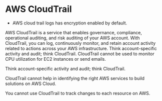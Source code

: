 # AWS CloudTrail

- AWS cloud trail logs has encryption enabled by default.

AWS CloudTrail is a service that enables governance, compliance, operational auditing, and risk auditing of your AWS account. With CloudTrail, you can log, continuously monitor, and retain account activity related to actions across your AWS infrastructure. Think account-specific activity and audit; think CloudTrail. CloudTrail cannot be used to monitor CPU utilization for EC2 instances or send emails.

Think account-specific activity and audit; think CloudTrail.

CloudTrail cannot help in identifying the right AWS services to build solutions on AWS Cloud.

You cannot use CloudTrail to track changes to each resource on AWS.
